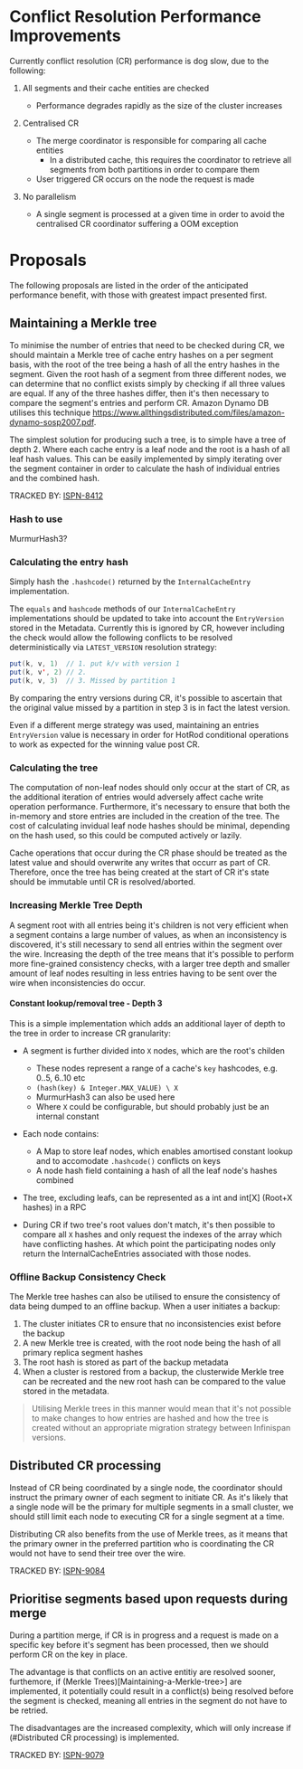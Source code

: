 Conflict Resolution Performance Improvements
====================
Currently conflict resolution (CR) performance is dog slow, due to the following:

1. All segments and their cache entities are checked
    - Performance degrades rapidly as the size of the cluster increases

2. Centralised CR
    - The merge coordinator is responsible for comparing all cache entities
        - In a distributed cache, this requires the coordinator to retrieve all segments from both partitions in order
        to compare them
    - User triggered CR occurs on the node the request is made

3. No parallelism
    - A single segment is processed at a given time in order to avoid the centralised CR coordinator suffering a OOM exception

# Proposals
The following proposals are listed in the order of the anticipated performance benefit, with those with greatest impact
presented first.

## Maintaining a Merkle tree
To minimise the number of entries that need to be checked during CR, we should maintain a Merkle tree of cache entry hashes
on a per segment basis, with the root of the tree being a hash of all the entry hashes in the segment. Given the root hash
of a segment from three different nodes, we can determine that no conflict exists simply by checking if all three values
are equal. If any of the three hashes differ, then it's then necessary to compare the segment's entries and perform CR.
Amazon Dynamo DB utilises this technique https://www.allthingsdistributed.com/files/amazon-dynamo-sosp2007.pdf.

The simplest solution for producing such a tree, is to simple have a tree of depth 2. Where each cache entry is a leaf node
and the root is a hash of all leaf hash values. This can be easily implemented by simply iterating over the segment container
in order to calculate the hash of individual entries and the combined hash.

TRACKED BY: [ISPN-8412](https://issues.redhat.com/browse/ISPN-8412)

### Hash to use
MurmurHash3?

### Calculating the entry hash
Simply hash the `.hashcode()` returned by the `InternalCacheEntry` implementation.

The `equals` and `hashcode` methods of our `InternalCacheEntry` implementations should be updated to take into account
the `EntryVersion` stored in the Metadata. Currently this is ignored by CR, however including the check would allow the
following conflicts to be resolved deterministically via `LATEST_VERSION` resolution strategy:

```java
put(k, v, 1)  // 1. put k/v with version 1
put(k, v', 2) // 2.
put(k, v, 3)  // 3. Missed by partition 1
```
By comparing the entry versions during CR, it's possible to ascertain that the original value missed by a partition in
step 3 is in fact the latest version.

Even if a different merge strategy was used, maintaining an entries `EntryVersion` value is necessary in order for 
HotRod conditional operations to work as expected for the winning value post CR.

### Calculating the tree
The computation of non-leaf nodes should only occur at the start of CR, as the additional iteration of entries would
adversely affect cache write operation performance. Furthermore, it's necessary to ensure that both the in-memory and
store entries are included in the creation of the tree. The cost of calculating invidual leaf node hashes should be minimal,
depending on the hash used, so this could be computed actively or lazily.

Cache operations that occur during the CR phase should be treated as the latest value and should overwrite any writes
that occurr as part of CR. Therefore, once the tree has being created at the start of CR it's state should be immutable
until CR is resolved/aborted.

### Increasing Merkle Tree Depth
A segment root with all entries being it's children is not very efficient when a segment contains a large number of values,
as when an inconsistency is discovered, it's still necessary to send all entries within the segment over the wire. Increasing
the depth of the tree means that it's possible to perform more fine-grained consistency checks, with a larger tree depth
and smaller amount of leaf nodes resulting in less entries having to be sent over the wire when inconsistencies do occur.

#### Constant lookup/removal tree - Depth 3
This is a simple implementation which adds an additional layer of depth to the tree in order to increase CR granularity:

* A segment is further divided into `X` nodes, which are the root's childen
  - These nodes represent a range of a cache's `key` hashcodes, e.g. 0..5, 6..10 etc
  - `(hash(key) & Integer.MAX_VALUE) \ X`
  - MurmurHash3 can also be used here
  - Where `X` could be configurable, but should probably just be an internal constant

* Each node contains:
    - A Map to store leaf nodes, which enables amortised constant lookup and to accomodate `.hashcode()` conflicts on keys
    - A node hash field containing a hash of all the leaf node's hashes combined

* The tree, excluding leafs, can be represented as a int and int[X] (Root+X hashes) in a RPC

* During CR if two tree's root values don't match, it's then possible to compare all `X` hashes and only request the indexes
of the array which have conflicting hashes. At which point the participating nodes only return the InternalCacheEntries
associated with those nodes.

### Offline Backup Consistency Check
The Merkle tree hashes can also be utilised to ensure the consistency of data being dumped to an offline backup. When a
user initiates a backup:

1. The cluster initiates CR to ensure that no inconsistencies exist before the backup
2. A new Merkle tree is created, with the root node being the hash of all primary replica segment hashes
3. The root hash is stored as part of the backup metadata
4. When a cluster is restored from a backup, the clusterwide Merkle tree can be recreated and the new root hash can be
compared to the value stored in the metadata.

> Utilising Merkle trees in this manner would mean that it's not possible to make changes to how entries are hashed
and how the tree is created without an appropriate migration strategy between Infinispan versions.

## Distributed CR processing
Instead of CR being coordinated by a single node, the coordinator should instruct the primary owner of each segment to
initiate CR. As it's likely that a single node will be the primary for multiple segments in a small cluster, we should
still limit each node to executing CR for a single segment at a time.

Distributing CR also benefits from the use of Merkle trees, as it means that the primary owner in the preferred partition
who is coordinating the CR would not have to send their tree over the wire.

TRACKED BY: [ISPN-9084](https://issues.redhat.com/browse/ISPN-9084)

## Prioritise segments based upon requests during merge
During a partition merge, if CR is in progress and a request is made on a specific key before it's segment has been processed,
then we should perform CR on the key in place.

The advantage is that conflicts on an active entitiy are resolved sooner, furthemore, if (Merkle Trees)[Maintaining-a-Merkle-tree>]
are implemented, it potentially could result in a conflict(s) being resolved before the segment is checked, meaning all entries
in the segment do not have to be retried.

The disadvantages are the increased complexity, which will only increase if (#Distributed CR processing) is implemented.

TRACKED BY: [ISPN-9079](https://issues.redhat.com/browse/ISPN-9079)
